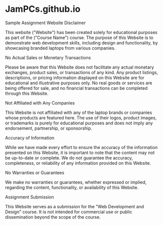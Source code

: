 # JamPCs.github.io
Sample Assignment Website Disclaimer

This website ("Website") has been created solely for educational purposes as part of the ("Course Name") course. The purpose of this Website is to demonstrate web development skills, including design and functionality, by showcasing branded laptops from various companies.

No Actual Sales or Monetary Transactions

Please be aware that this Website does not facilitate any actual monetary exchanges, product sales, or transactions of any kind. Any product listings, descriptions, or pricing information displayed on this Website are for educational and illustrative purposes only. No real goods or services are being offered for sale, and no financial transactions can be completed through this Website.

Not Affiliated with Any Companies

This Website is not affiliated with any of the laptop brands or companies whose products are featured here. The use of their logos, product images, or trademarks is purely for educational purposes and does not imply any endorsement, partnership, or sponsorship.

Accuracy of Information

While we have made every effort to ensure the accuracy of the information presented on this Website, it is important to note that the content may not be up-to-date or complete. We do not guarantee the accuracy, completeness, or reliability of any information provided on this Website.

No Warranties or Guarantees

We make no warranties or guarantees, whether expressed or implied, regarding the content, functionality, or availability of this Website. 

Assignment Submission

This Website serves as a submission for the "Web Development and Design" course. It is not intended for commercial use or public dissemination beyond the scope of the course.
